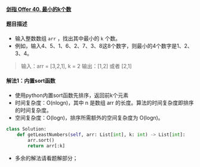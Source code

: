 #### [剑指 Offer 40. 最小的k个数](https://leetcode-cn.com/problems/zui-xiao-de-kge-shu-lcof/)

#### 题目描述

- 输入整数数组 `arr` ，找出其中最小的 `k` 个数。
- 例如，输入4、5、1、6、2、7、3、8这8个数字，则最小的4个数字是1、2、3、4。

> 输入：arr = [3,2,1], k = 2
> 输出：[1,2] 或者 [2,1]

#### 解法1：内置sort函数

- 使用python内置sort函数先排序，返回前k个元素
- 时间复杂度：O(nlogn)，其中 n 是数组 arr 的长度。算法的时间复杂度即排序的时间复杂度。
- 空间复杂度：O(logn)，排序所需额外的空间复杂度为 O(logn)。

```python
class Solution:
    def getLeastNumbers(self, arr: List[int], k: int) -> List[int]:
        arr.sort()
        return arr[:k]
```

- 多余的解法请看题解部分；
